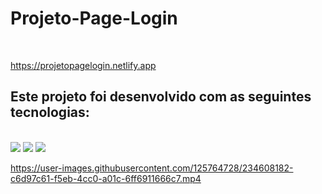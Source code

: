 # Projeto-Page-Login

<br>

https://projetopagelogin.netlify.app

<h2>Este projeto foi desenvolvido com as seguintes tecnologias:</h2>
<br>

 <img src="https://img.shields.io/badge/HTML5-E34F26?style=for-the-badge&logo=html5&logoColor=white" >

 <img src="https://img.shields.io/badge/CSS3-1572B6?style=for-the-badge&logo=css3&logoColor=white" >  

<img src="https://img.shields.io/badge/JavaScript-323330?style=for-the-badge&logo=javascript&logoColor=F7DF1E">

https://user-images.githubusercontent.com/125764728/234608182-c6d97c61-f5eb-4cc0-a01c-6ff6911666c7.mp4

